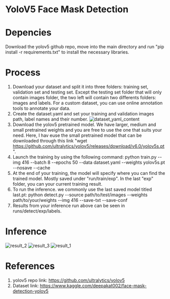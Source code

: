 # YoloV5 Face Mask Detection

# Depencies
Download the yolov5 github repo, move into the main directory and run "pip install -r requirements.txt" to install the necessary libraries.

# Process
1. Download your dataset and split it into three folders: training set, validation set and testing set. Except the testing set folder that will only contain images folder, the two left will contain two differents folders: images and labels. For a custom dataset, you can use online annotation tools to annotate your data.
2. Create the dataset.yaml and set your training and validation images path, label names and their number.
![dataset_yaml_content](https://user-images.githubusercontent.com/48753146/155937201-06473580-0df4-4eb4-9184-aa59d72fd52f.png)
3. Download the yolov5 pretrained model. We have larger, medium and small pretrained weights and you are free to use the one that suits your need. Here, I hav euse the small pretrained model that can be downloaded through this link "wget https://github.com/ultralytics/yolov5/releases/download/v6.0/yolov5s.pt".
4. Launch the training by using the following command: python train.py --img 416 --batch 8 --epochs 50 --data dataset.yaml --weights yolov5s.pt --nosave --cache
5. At the end of your training, the model will specify where you can find the trained model. Mostly saved under "run/train/exp". In the last "exp" folder, you can your current training result.
6. To run the inference. we commonly use the last saved model titled last.pt: python detect.py --source path/to/test/images --weights path/to/your/weights --img 416 --save-txt --save-conf
7. Results from your inference run above can be seen in runs/detect/exp/labels.

# Inference
![result_2](https://user-images.githubusercontent.com/48753146/155939653-d1fca907-19b8-447b-a092-bc996d930eda.png)
![result_3](https://user-images.githubusercontent.com/48753146/155939704-bb40d36e-cce4-4f43-b494-1fc2e2055081.png)
![result_1](https://user-images.githubusercontent.com/48753146/155939729-0665db24-1fa3-43fa-81b2-2340fbc06168.png)


# References
1. yolov5 repo link: https://github.com/ultralytics/yolov5
2. Dataset link: https://www.kaggle.com/deepakat002/face-mask-detection-yolov5
